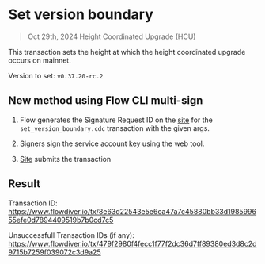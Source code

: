 # Set version boundary
> Oct 29th, 2024 Height Coordinated Upgrade (HCU)

This transaction sets the height at which the height coordinated upgrade occurs on mainnet.

Version to set: `v0.37.20-rc.2`

## New method using Flow CLI multi-sign

1. Flow generates the Signature Request ID on the [site](https://flow-multisig.vercel.app/mainnet) for the `set_version_boundary.cdc` transaction with the given args.

2. Signers sign the service account key using the web tool.

3. [Site](https://flow-multisig.vercel.app/mainnet) submits the transaction

## Result

Transaction ID: https://www.flowdiver.io/tx/8e63d22543e5e6ca47a7c45880bb33d198599655efe0d7894409519b7b0cd7c5

Unsuccessfull Transaction IDs  (if any):
https://www.flowdiver.io/tx/479f2980f4fecc1f77f2dc36d7ff89380ed3d8c2d9715b7259f039072c3d9a25
